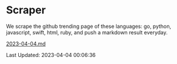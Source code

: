 # Scraper

We scrape the github trending page of these languages: go, python, javascript, swift, html, ruby, and push a markdown result everyday.

[2023-04-04.md](https://github.com/henson/Scraper/blob/master/2023-04-04.md)

Last Updated: 2023-04-04 00:06:36